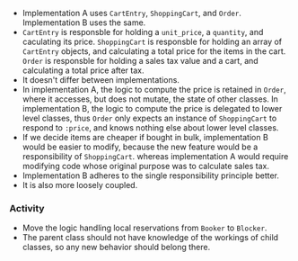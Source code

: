 - Implementation A uses `CartEntry`, `ShoppingCart`, and `Order`. Implementation B uses the same.
- `CartEntry` is responsble for holding a `unit_price`, a `quantity`, and caculating its price. `ShoppingCart` is responsble for holding an array of `CartEntry` objects, and calculating a total price for the items in the cart. `Order` is responsble for holding a sales tax value and a cart, and calculating a total price after tax.
- It doesn't differ between implementations.
- In implementation A, the logic to compute the price is retained in `Order`, where it accesses, but does not mutate, the state of other classes. In implementation B, the logic to compute the price is delegated to lower level classes, thus `Order` only expects an instance of `ShoppingCart` to respond to `:price`, and knows nothing else about lower level classes.
- If we decide items are cheaper if bought in bulk, implementation B would be easier to modify, because the new feature would be a responsibility of `ShoppingCart`. whereas implementation A would require modifying code whose original purpose was to calculate sales tax.
- Implementation B adheres to the single responsibility principle better.
- It is also more loosely coupled.

### Activity
- Move the logic handling local reservations from `Booker` to `Blocker`.
- The parent class should not have knowledge of the workings of child classes, so any new behavior should belong there.
